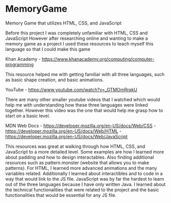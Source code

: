 # MemoryGame
Memory Game that utilizes HTML, CSS, and JavaScript

Before this project I was completely unfamiliar with HTML, CSS and JavaScript
However after researching online and wanting to make a memory game as a project I used these resources to teach myself this language so that I could make this game

Khan Academy - https://www.khanacademy.org/computing/computer-programming

This resource helped me with getting familiar with all three languages, such as basic shape creation, and basic animations.

YouTube - https://www.youtube.com/watch?v=_GTMOmRrqkU

There are many other smaller youtube videos that I watched which would help me with understanding how these three languages were linked together. However this video was the one that would help me grasp how to start on a basic level.

MDN Web Docs - https://developer.mozilla.org/en-US/docs/Web/CSS - https://developer.mozilla.org/en-US/docs/Web/HTML - https://developer.mozilla.org/en-US/docs/Web/JavaScript

This resources was great at walking through how HTML, CSS, and JavaScript to a more detailed level. Some examples are how I learned more about padding and how to design interactables. Also finding additional resources such as pattern.monster (website that allows you to make patterns). For HTML, I learned more advanced animations and the many variables related. Additionally I learned about interactibles and to code in a way that would link to the JS file. JavaScript was by far the hardest to learn out of the three languages because I have only written Java. I learned about the technical functionalities that were related to the project and the basic functionalities that would be essential for any JS file.

